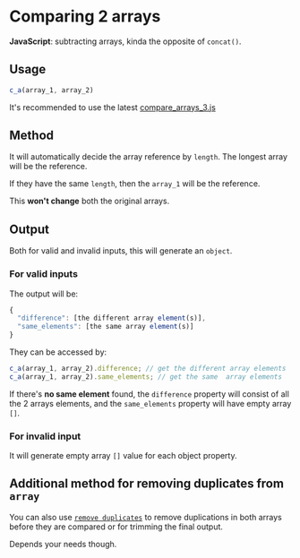 # Comparing 2 arrays
**JavaScript**: subtracting arrays, kinda the opposite of `concat()`.

## Usage

```javascript
c_a(array_1, array_2)
```

It's recommended to use the latest [compare_arrays_3.js](https://github.com/monkeyraptor/compare_2_arrays/blob/master/compare_arrays_3.js)


## Method

It will automatically decide the array reference by `length`. The longest array will be the reference.

If they have the same `length`, then the `array_1` will be the reference.

This **won't change** both the original arrays.

## Output

Both for valid and invalid inputs, this will generate an `object`.

### For **valid** inputs

The output will be:

```javascript
{
  "difference": [the different array element(s)],
  "same_elements": [the same array element(s)]
}
```
They can be accessed by:
  ```javascript
  c_a(array_1, array_2).difference; // get the different array elements
  c_a(array_1, array_2).same_elements; // get the same  array elements
  ```
  If there's **no same element** found, the `difference` property will consist of all the 2 arrays elements, and the `same_elements` property will have empty array `[]`.

### For **invalid** input

It will generate empty array `[]` value for each object property.

## Additional method for removing duplicates from `array`

You can also use [`remove duplicates`](https://github.com/monkeyraptor/remove_duplicates) to remove duplications in both arrays before they are compared or for trimming the final output.

Depends your needs though.
